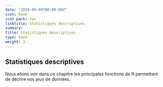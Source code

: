 ```yaml
---
date: "2019-09-09T00:00:00Z"
icon: book
icon_pack: fas
linktitle: Statistiques descriptives 
summary:
title: Statistiques descriptives
type: book
weight: 3
---
```


## Statistiques descriptives

Nous allons voir dans ce chapitre les principales fonctions de R permettant de décrire vos jeux de données. 

